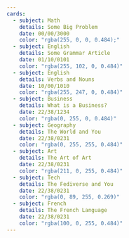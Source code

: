 ```yaml
---
cards:
  - subject: Math
    details: Some Big Problem
    date: 00/00/3000
    color: "rgba(255, 0, 0, 0.484);"
  - subject: English
    details: Some Grammar Article
    date: 01/10/0101
    color: "rgba(255, 102, 0, 0.484)"
  - subject: English
    details: Verbs and Nouns
    date: 10/00/1010
    color: "rgba(255, 247, 0, 0.484)"
  - subject: Business
    details: What is a Business?
    date: 22/38/1234
    color: "rgba(0, 255, 0, 0.484)"
  - subject: Geography
    details: The World and You
    date: 22/38/0231
    color: "rgba(0, 255, 255, 0.484)"
  - subject: Art
    details: The Art of Art
    date: 22/38/0231
    color: "rgba(211, 0, 255, 0.484)"
  - subject: Tech
    details: The Fediverse and You
    date: 22/38/0231
    color: "rgba(0, 89, 255, 0.269)"
  - subject: French
    details: The French Language
    date: 22/38/0231
    color: "rgba(100, 0, 255, 0.484)"
---
```

